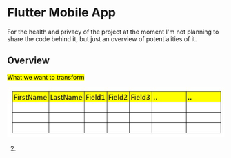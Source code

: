 # Flutter Mobile App

For the health and privacy of the project at the moment I'm not planning to share the code behind it, but just an overview of potentialities of it.

## Overview

<mark>What we want to transform</mark>

![1](/images/1.jpg "1")

2. 
